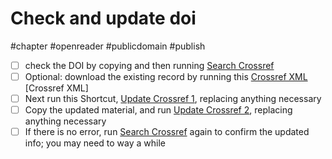 # Check and update doi

#chapter #openreader #publicdomain #publish

- [ ] check the DOI by copying and then running [Search Crossref](shortcuts://run-shortcut?name=Search%20Crossref)
- [ ] Optional: download the existing record by running this [Crossref XML](shortcuts://run-shortcut?name=Crossref%20XML) [Crossref XML]
- [ ] Next run this Shortcut, [Update Crossref 1](shortcuts://run-shortcut?name=Update%20Crossref%201), replacing anything necessary 
- [ ] Copy the updated material, and run [Update Crossref 2](shortcuts://run-shortcut?name=Update%20Crossref%202), replacing anything necessary 
- [ ] If there is no error, run [Search Crossref](shortcuts://run-shortcut?name=Search%20Crossref) again to confirm the updated info; you may need to way a while
